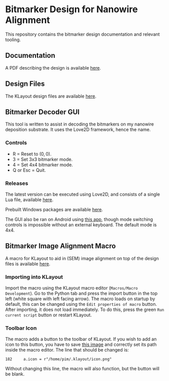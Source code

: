 # Bitmarker Design for Nanowire Alignment
This repository contains the bitmarker design documentation and relevant tooling.

## Documentation
A PDF describing the design is available [here](https://github.com/PvdBerg1998/BitmarkerLove/blob/master/Doc/bitmarker_doc.pdf).

## Design Files
The KLayout design files are available [here](https://github.com/PvdBerg1998/BitmarkerLove/blob/master/KLayout/).

## Bitmarker Decoder GUI
This tool is written to assist in decoding the bitmarkers on my nanowire deposition substrate. It uses the Love2D framework, hence the name.

### Controls
- R = Reset to $(0, 0)$.
- 3 = Set 3x3 bitmarker mode.
- 4 = Set 4x4 bitmarker mode.
- Q or Esc = Quit.

### Releases

The latest version can be executed using Love2D, and consists of a single Lua file, available [here](https://github.com/PvdBerg1998/BitmarkerLove/main.lua).

Prebuilt Windows packages are available [here](https://github.com/PvdBerg1998/BitmarkerLove/releases).

The GUI also be ran on Android using [this app](https://play.google.com/store/apps/details?id=org.love2d.android&hl=en&gl=US), though mode switching controls is impossible without an external keyboard. The default mode is 4x4.

## Bitmarker Image Alignment Macro
A macro for KLayout to aid in (SEM) image alignment on top of the design files is available [here](https://github.com/PvdBerg1998/BitmarkerLove/bitmarker_align.lym).

### Importing into KLayout
Import the macro using the KLayout macro editor (`Macros/Macro Development`). Go to the Python tab and press the import button in the top left (white square with left facing arrow). The macro loads on startup by default, this can be changed using the `Edit properties of macro` button. After importing, it does not load immediately. To do this, press the green `Run current script` button or restart KLayout.

### Toolbar Icon
The macro adds a button to the toolbar of KLayout. If you wish to add an icon to this button, you have to save [this image](https://github.com/PvdBerg1998/BitmarkerLove/icon.png) and correctly set its path inside the macro editor. The line that should be changed is:

    182     a.icon = r"/home/pim/.klayout/icon.png"

Without changing this line, the macro will also function, but the button will be blank.